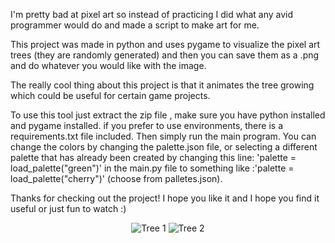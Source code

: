 I'm pretty bad at pixel art so instead of practicing I did what any avid programmer would do and made a script to make art for me.

This project was made in python and uses pygame to visualize the pixel art trees (they are randomly generated) and then you can save them as a .png and do whatever you would like with the image.

The really cool thing about this project is that it animates the tree growing which could be useful for certain game projects.

To use this tool just extract the zip file , make sure you have python installed and pygame installed. if you prefer to use environments, there is a requirements.txt file included. Then simply run the main program. You can change the colors by changing the palette.json file, or selecting a different palette that has already been created by changing this line: 'palette = load_palette("green")' in the main.py file to something like :'palette = load_palette("cherry")' (choose from palletes.json).

Thanks for checking out the project! I hope you like it and I hope you find it useful or just fun to watch :)

<p align="center">
  <img src="[image1.png](https://github.com/user-attachments/assets/b7f69ecd-9837-4421-988a-b14938c60c5c)" alt="Tree 1" />
  <img src="[image2.png](https://github.com/user-attachments/assets/6954c0db-e41c-4001-a593-0c7796c81017)" alt="Tree 2" />
</p>


